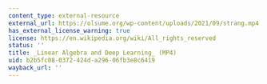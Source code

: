 ```yaml
---
content_type: external-resource
external_url: https://olsume.org/wp-content/uploads/2021/09/strang.mp4
has_external_license_warning: true
license: https://en.wikipedia.org/wiki/All_rights_reserved
status: ''
title: _Linear Algebra and Deep Learning_ (MP4)
uid: b2b5fc08-0372-424d-a296-06fb3e8c6419
wayback_url: ''
---
```

